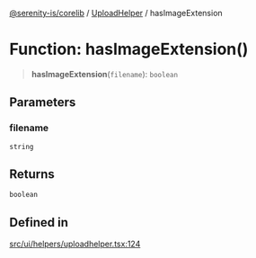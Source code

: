 [@serenity-is/corelib](../../../README.md) / [UploadHelper](../README.md) / hasImageExtension

# Function: hasImageExtension()

> **hasImageExtension**(`filename`): `boolean`

## Parameters

### filename

`string`

## Returns

`boolean`

## Defined in

[src/ui/helpers/uploadhelper.tsx:124](https://github.com/serenity-is/serenity/blob/master/packages/corelib/src/ui/helpers/uploadhelper.tsx#L124)
